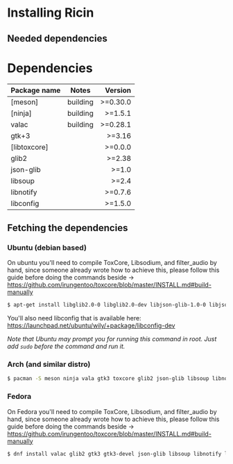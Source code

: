 # Installing Ricin
## Needed dependencies
# Dependencies
| Package name   | Notes      | Version   |
|:---------------|:----------:|----------:|
| [meson]        |  building  | >=0.30.0  |
| [ninja]        |  building  | >=1.5.1   |
| valac          |  building  | >=0.28.1  |
| gtk+3          |            | >=3.16    |
| [libtoxcore]   |            | >=0.0.0   |
| glib2          |            | >=2.38    |
| json-glib      |            | >=1.0     |
| libsoup        |            | >=2.4     |
| libnotify      |            | >=0.7.6   |
| libconfig      |            | >=1.5.0   |

## Fetching the dependencies
### Ubuntu (debian based)
On ubuntu you'll need to compile ToxCore, Libsodium, and filter_audio by hand, since someone already wrote how to achieve this, please follow this guide before doing the commands beside → https://github.com/irungentoo/toxcore/blob/master/INSTALL.md#build-manually

```bash
$ apt-get install libglib2.0-0 libglib2.0-dev libjson-glib-1.0-0 libjson-glib-dev libsoup-gnome2.4-dev libnotify-dev
```
You'll also need libconfig that is available here: https://launchpad.net/ubuntu/wily/+package/libconfig-dev

_Note that Ubuntu may prompt you for running this command in root. Just add `sudo` before the command and run it._

### Arch (and similar distro)
```bash
$ pacman -S meson ninja vala gtk3 toxcore glib2 json-glib libsoup libnotify libconfig
```

### Fedora
On Fedora you'll need to compile ToxCore, Libsodium, and filter_audio by hand, since someone already wrote how to achieve this, please follow this guide before doing the commands beside → https://github.com/irungentoo/toxcore/blob/master/INSTALL.md#build-manually
```bash
$ dnf install valac glib2 gtk3 gtk3-devel json-glib libsoup libnotify libconfig libconfig-dev
```
